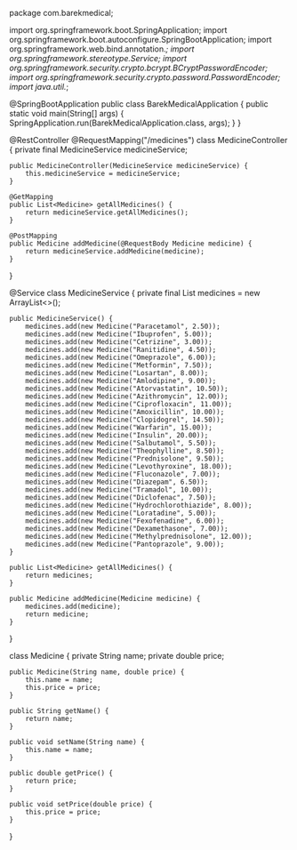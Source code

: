 package com.barekmedical;

import org.springframework.boot.SpringApplication;
import org.springframework.boot.autoconfigure.SpringBootApplication;
import org.springframework.web.bind.annotation.*;
import org.springframework.stereotype.Service;
import org.springframework.security.crypto.bcrypt.BCryptPasswordEncoder;
import org.springframework.security.crypto.password.PasswordEncoder;
import java.util.*;

@SpringBootApplication
public class BarekMedicalApplication {
    public static void main(String[] args) {
        SpringApplication.run(BarekMedicalApplication.class, args);
    }
}

@RestController
@RequestMapping("/medicines")
class MedicineController {
    private final MedicineService medicineService;

    public MedicineController(MedicineService medicineService) {
        this.medicineService = medicineService;
    }

    @GetMapping
    public List<Medicine> getAllMedicines() {
        return medicineService.getAllMedicines();
    }

    @PostMapping
    public Medicine addMedicine(@RequestBody Medicine medicine) {
        return medicineService.addMedicine(medicine);
    }
}

@Service
class MedicineService {
    private final List<Medicine> medicines = new ArrayList<>();

    public MedicineService() {
        medicines.add(new Medicine("Paracetamol", 2.50));
        medicines.add(new Medicine("Ibuprofen", 5.00));
        medicines.add(new Medicine("Cetrizine", 3.00));
        medicines.add(new Medicine("Ranitidine", 4.50));
        medicines.add(new Medicine("Omeprazole", 6.00));
        medicines.add(new Medicine("Metformin", 7.50));
        medicines.add(new Medicine("Losartan", 8.00));
        medicines.add(new Medicine("Amlodipine", 9.00));
        medicines.add(new Medicine("Atorvastatin", 10.50));
        medicines.add(new Medicine("Azithromycin", 12.00));
        medicines.add(new Medicine("Ciprofloxacin", 11.00));
        medicines.add(new Medicine("Amoxicillin", 10.00));
        medicines.add(new Medicine("Clopidogrel", 14.50));
        medicines.add(new Medicine("Warfarin", 15.00));
        medicines.add(new Medicine("Insulin", 20.00));
        medicines.add(new Medicine("Salbutamol", 5.50));
        medicines.add(new Medicine("Theophylline", 8.50));
        medicines.add(new Medicine("Prednisolone", 9.50));
        medicines.add(new Medicine("Levothyroxine", 18.00));
        medicines.add(new Medicine("Fluconazole", 7.00));
        medicines.add(new Medicine("Diazepam", 6.50));
        medicines.add(new Medicine("Tramadol", 10.00));
        medicines.add(new Medicine("Diclofenac", 7.50));
        medicines.add(new Medicine("Hydrochlorothiazide", 8.00));
        medicines.add(new Medicine("Loratadine", 5.00));
        medicines.add(new Medicine("Fexofenadine", 6.00));
        medicines.add(new Medicine("Dexamethasone", 7.00));
        medicines.add(new Medicine("Methylprednisolone", 12.00));
        medicines.add(new Medicine("Pantoprazole", 9.00));
    }

    public List<Medicine> getAllMedicines() {
        return medicines;
    }

    public Medicine addMedicine(Medicine medicine) {
        medicines.add(medicine);
        return medicine;
    }
}

class Medicine {
    private String name;
    private double price;

    public Medicine(String name, double price) {
        this.name = name;
        this.price = price;
    }

    public String getName() {
        return name;
    }

    public void setName(String name) {
        this.name = name;
    }

    public double getPrice() {
        return price;
    }

    public void setPrice(double price) {
        this.price = price;
    }
}
